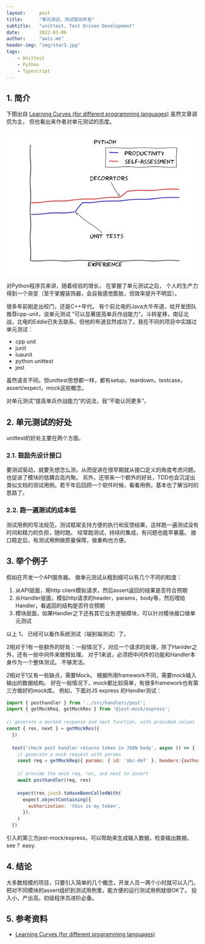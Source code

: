 ```yaml
---
layout:     post
title:      "单元测试，测试驱动开发"
subtitle:   "unittest, Test Driven Development"
date:       2022-03-06
author:     "awis.me"
header-img: "img/star3.jpg"
tags:
    - Unittest
    - Python
    - Typescript
---
```


## 1. 简介

下图出自 [Learning Curves (for different programming languages)](https://github.com/Dobiasd/articles/blob/master/programming_language_learning_curves.md) 虽然文章调侃为主， 但也看出来作者对单元测试的态度。

![picture 7](/img/1646395927979.png)  

对Python程序员来讲，随着经验的增长， 在掌握了单元测试之后， 个人的生产力得到一个突变（至于掌握装饰器，会自我感觉膨胀，但效率提升不明显）。

很多年前刚走出校门，还是C++年代。 有个前北电的Java大牛布道，给开发团队推荐cpp-unit，说单元测试 “可以显著提高单兵作战能力”。斗转星移，南征北战，北电的Eddie已失去联系，但他的布道显然成功了。我在不同的项目中实践过单元测试：
- cpp unit
- junit
- luaunit
- python unittest
- jest 
 
虽然语言不同，但unittest思想都一样，都有setup，teardown，testcase，assert/expect，mock这些概念。 

对单元测试“提高单兵作战能力”的说法，我“不能认同更多”。

## 2. 单元测试的好处

unittest的好处主要在两个方面。

### 2.1. 鼓励先设计接口

要测试驱动，就要先想怎么测，从而促进在很早期就从接口定义的角度考虑问题。也促进了模块的低耦合高内聚。
另外，还带来一个额外的好处，TDD也会沉淀出类似文档的测试用例。若干年后回顾一个软件时候，看看用例，基本也了解当时的思路了。

### 2.2. 跑一遍测试的成本低

测试用例的写法规范，测试框架支持方便的执行和反馈结果，这样跑一遍测试没有时间和精力的负担，随时跑。 经常跑测试，持续的集成，有问题也能早暴露。 接口稳定后，有测试用例做质量保障，做重构也方便。

## 3. 举个例子

假如在开发一个API服务器。 做单元测试从粗到细可以有几个不同的粒度：
1. 从API层面，用http client模拟请求，然后assert返回的结果是否符合预期
2. 从Handler层面，模拟http请求的header，params，body等，然后喂给Handler，看返回的结构是否符合预期
3. 模块层面，如果Handler之下还有其它业务逻辑模块，可以针对模块接口做单元测试

以上 1， 已经可以看作系统测试（端到端测试）了。 

2相对于1有一些额外的好处：一般情况下，对应一个请求的处理，除了Hanlder之外，还有一些中间件来做预处理。 对于1来说，必须把中间件的功能和Handler本身作为一个整体测试。 不够灵活。

2相对于1又有一些缺点，需要Mock。 根据所用framework不同，需要mock输入输出的数据结构。 好在一般情况下，mock都比较简单，有很多framework也有第三方做好的mock库。 例如，下面对JS express 的Handler测试：

```javascript
import { posthandler } from '../src/handlers/post';
import { getMockReq, getMockRes } from '@jest-mock/express';

// generate a mocked response and next function, with provided values
const { res, next } = getMockRes({
  })
  
  test('check post handler returns token in JSON body', async () => {
    // generate a mock request with params
    const req = getMockReq({ params: { id: 'abc-def' }, headers:{authorization:'this is my token'} })
  
    // provide the mock req, res, and next to assert
    await posthandler(req, res)
  
    expect(res.json).toHaveBeenCalledWith(
      expect.objectContaining({
        authorization: 'this is my token',
      }),
    )
  })
```

引入的第三方jest-mock/express，可以帮助来生成输入数据，检查输出数据。see？ easy.

## 4. 结论

大多数规模的项目，只要引入简单的几个概念，开发人员一两个小时就可以入门。
把对不同模块的assert组织到测试用例里，能方便的运行测试用例就很OK了。 投入小，产出高。初级程序员进阶必备。

## 5. 参考资料

- [Learning Curves (for different programming languages)](https://github.com/Dobiasd/articles/blob/master/programming_language_learning_curves.md)